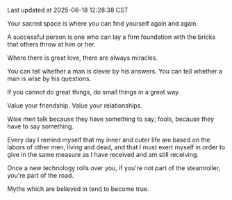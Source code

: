 Last updated at 2025-06-18 12:28:38 CST

Your sacred space is where you can find yourself again and again.

A successful person is one who can lay a firm foundation with the bricks that others throw at him or her.

Where there is great love, there are always miracles.

You can tell whether a man is clever by his answers. You can tell whether a man is wise by his questions.

If you cannot do great things, do small things in a great way.

Value your friendship. Value your relationships.

Wise men talk because they have something to say; fools, because they have to say something.

Every day I remind myself that my inner and outer life are based on the labors of other men, living and dead, and that I must exert myself in order to give in the same measure as I have received and am still receiving.

Once a new technology rolls over you, if you're not part of the steamroller, you're part of the road.

Myths which are believed in tend to become true.

